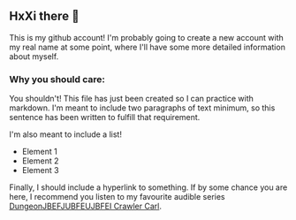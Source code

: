 ## HxXi there 👋

This is my github account! I'm probably going to create a new account with my real name at some point, where I'll have some more detailed information about myself. 

### Why you should care:
You shouldn't! This file has just been created so I can practice with markdown. I'm meant to include two paragraphs of text minimum, so this sentence has been written to fulfill that requirement.

I'm also meant to include a list!
- Element 1
- Element 2
- Element 3

Finally, I should include a hyperlink to something. If by some chance you are here, I recommend you listen to my favourite audible series [DungeonJBEFJUBFEUJBFEI Crawler Carl](https://www.audible.co.uk/pd/Dungeon-Crawler-Carl-Audiobook/B08V87F4GS?qid=1759223468&sr=1-1&ref_pageloadid=not_applicable&pf_rd_p=c6e316b8-14da-418d-8f91-b3cad83c5183&pf_rd_r=TTT15B48GEWH8AE8BMW6&plink=9M73kjXup25tI5g3&pageLoadId=HJbH4HMJVRpD72MM&creativeId=41e85e98-10b8-40e2-907d-6b663f04a42d&ref=a_search_c3_lProduct_1_1). 
